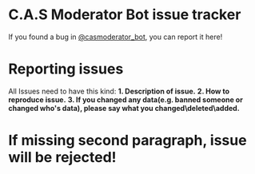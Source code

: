# C.A.S Moderator Bot issue tracker

If you found a bug in [@casmoderator_bot](https://t.me/casmoderator_bot), you can report it here!

# Reporting issues

All Issues need to have this kind:
**1. Description of issue.**
**2. How to reproduce issue.**
**3. If you changed any data(e.g. banned someone or changed who's data), please say what you changed\deleted\added.**

# If missing second paragraph, issue will be rejected!
